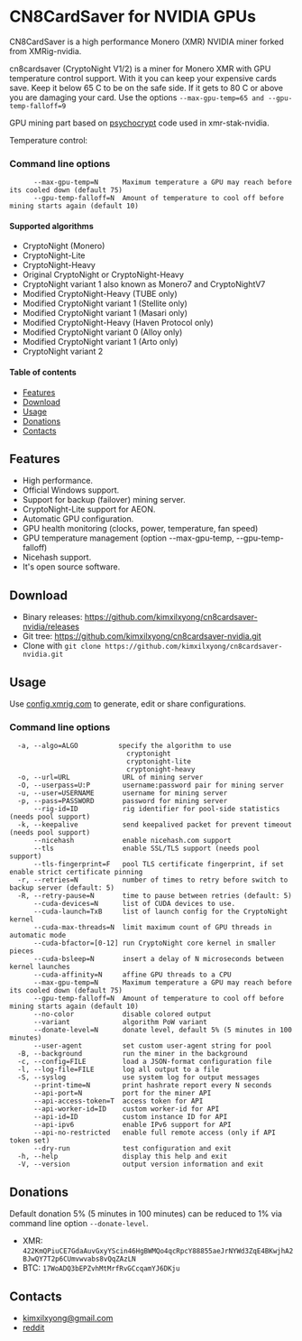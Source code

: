 # CN8CardSaver for NVIDIA GPUs

CN8CardSaver is a high performance Monero (XMR) NVIDIA miner forked from XMRig-nvidia.

cn8cardsaver (CryptoNight V1/2) is a miner for Monero XMR with GPU temperature control support. With it you can keep your expensive cards save.
Keep it below 65 C to be on the safe side. If it gets to 80 C or above you are damaging your card.
Use the options ```--max-gpu-temp=65 and --gpu-temp-falloff=9```

GPU mining part based on [psychocrypt](https://github.com/psychocrypt) code used in xmr-stak-nvidia.

Temperature control:
### Command line options
```
      --max-gpu-temp=N      Maximum temperature a GPU may reach before its cooled down (default 75)
      --gpu-temp-falloff=N  Amount of temperature to cool off before mining starts again (default 10)
```

#### Supported algorithms
* CryptoNight (Monero)
* CryptoNight-Lite
* CryptoNight-Heavy
* Original CryptoNight or CryptoNight-Heavy
* CryptoNight variant 1 also known as Monero7 and CryptoNightV7
* Modified CryptoNight-Heavy (TUBE only)
* Modified CryptoNight variant 1 (Stellite only)
* Modified CryptoNight variant 1 (Masari only)
* Modified CryptoNight-Heavy (Haven Protocol only)
* Modified CryptoNight variant 0 (Alloy only)
* Modified CryptoNight variant 1 (Arto only)
* CryptoNight variant 2

#### Table of contents
* [Features](#features)
* [Download](#download)
* [Usage](#usage)
* [Donations](#donations)
* [Contacts](#contacts)

## Features
* High performance.
* Official Windows support.
* Support for backup (failover) mining server.
* CryptoNight-Lite support for AEON.
* Automatic GPU configuration.
* GPU health monitoring (clocks, power, temperature, fan speed) 
* GPU temperature management (option --max-gpu-temp, --gpu-temp-falloff)
* Nicehash support.
* It's open source software.

## Download
* Binary releases: https://github.com/kimxilxyong/cn8cardsaver-nvidia/releases
* Git tree: https://github.com/kimxilxyong/cn8cardsaver-nvidia.git
* Clone with `git clone https://github.com/kimxilxyong/cn8cardsaver-nvidia.git`

## Usage
Use [config.xmrig.com](https://config.xmrig.com/nvidia) to generate, edit or share configurations.

### Command line options
```
  -a, --algo=ALGO          specify the algorithm to use
                             cryptonight
                             cryptonight-lite
                             cryptonight-heavy
  -o, --url=URL             URL of mining server
  -O, --userpass=U:P        username:password pair for mining server
  -u, --user=USERNAME       username for mining server
  -p, --pass=PASSWORD       password for mining server
      --rig-id=ID           rig identifier for pool-side statistics (needs pool support)
  -k, --keepalive           send keepalived packet for prevent timeout (needs pool support)
      --nicehash            enable nicehash.com support
      --tls                 enable SSL/TLS support (needs pool support)
      --tls-fingerprint=F   pool TLS certificate fingerprint, if set enable strict certificate pinning
  -r, --retries=N           number of times to retry before switch to backup server (default: 5)
  -R, --retry-pause=N       time to pause between retries (default: 5)
      --cuda-devices=N      list of CUDA devices to use.
      --cuda-launch=TxB     list of launch config for the CryptoNight kernel
      --cuda-max-threads=N  limit maximum count of GPU threads in automatic mode
      --cuda-bfactor=[0-12] run CryptoNight core kernel in smaller pieces
      --cuda-bsleep=N       insert a delay of N microseconds between kernel launches
      --cuda-affinity=N     affine GPU threads to a CPU
      --max-gpu-temp=N      Maximum temperature a GPU may reach before its cooled down (default 75)
      --gpu-temp-falloff=N  Amount of temperature to cool off before mining starts again (default 10)
      --no-color            disable colored output
      --variant             algorithm PoW variant
      --donate-level=N      donate level, default 5% (5 minutes in 100 minutes)
      --user-agent          set custom user-agent string for pool
  -B, --background          run the miner in the background
  -c, --config=FILE         load a JSON-format configuration file
  -l, --log-file=FILE       log all output to a file
  -S, --syslog              use system log for output messages
      --print-time=N        print hashrate report every N seconds
      --api-port=N          port for the miner API
      --api-access-token=T  access token for API
      --api-worker-id=ID    custom worker-id for API
      --api-id=ID           custom instance ID for API
      --api-ipv6            enable IPv6 support for API
      --api-no-restricted   enable full remote access (only if API token set)
      --dry-run             test configuration and exit
  -h, --help                display this help and exit
  -V, --version             output version information and exit
```

## Donations
Default donation 5% (5 minutes in 100 minutes) can be reduced to 1% via command line option `--donate-level`.

* XMR: `422KmQPiuCE7GdaAuvGxyYScin46HgBWMQo4qcRpcY88855aeJrNYWd3ZqE4BKwjhA2BJwQY7T2p6CUmvwvabs8vQqZAzLN`
* BTC: `17WoADQ3bEPZvhMtMrfRvGCcqamYJ6DKju`

## Contacts
* kimxilxyong@gmail.com
* [reddit](https://www.reddit.com/user/kimilyong/)

